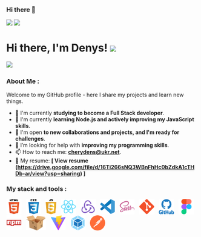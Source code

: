 ### Hi there 👋

<!--
**Cherydens/cherydens** is a ✨ _special_ ✨ repository because its `README.md` (this file) appears on your GitHub profile.

Here are some ideas to get you started:

- 🔭 I’m currently working on ...
- 🌱 I’m currently learning ...
- 👯 I’m looking to collaborate on ...
- 🤔 I’m looking for help with ...
- 💬 Ask me about ...
- 📫 How to reach me: ...
- 😄 Pronouns: ...
- ⚡ Fun fact: ...
-->

<div id="header"">
    <picture>
    <source srcset="https://media.giphy.com/media/CwTvSiWflgCGKgz5eb/giphy.gif" media="(prefers-color-scheme: dark)" />
    <img src="https://media.giphy.com/media/du3J3cXyzhj75IOgvA/giphy.gif" width="100" />
    </picture>
    <img
    src="https://media.giphy.com/media/kH1DBkPNyZPOk0BxrM/giphy.gif"
    width="100"
    />
    <h1>
    Hi there, I'm Denys!
    <img
        src="https://media.giphy.com/media/hvRJCLFzcasrR4ia7z/giphy.gif"
        width="30px"
    />
    </h1>
    <div>
        <a href="https://www.codewars.com/users/Cherydens">
        <img src="https://www.codewars.com/users/Cherydens/badges/small
" />
        </a>
    </div>

</div>

### About Me :

Welcome to my GitHub profile - here I share my projects and learn new things.

- 🔭 I'm currently **studying to become a Full Stack developer**.
- 🌱 I'm currently **learning Node.js and actively improving my JavaScript
  skills**.
- 👯 I'm open **to new collaborations and projects, and I'm ready for
  challenges**.
- 🤔 I’m looking for help with **improving my programming skills**.
- 📫 How to reach me: **cherydens@ukr.net**.
- 📜 My resume: **[ View resume (https://drive.google.com/file/d/16Ti266sNQ3WBnFhHc0bZdkA1cTHDb-ar/view?usp=sharing) ]**

### My stack and tools :

<div>
  <img src="./images/html5-original.svg" title="HTML5" alt="HTML5"  height="40"/>&nbsp&nbsp;
  <img src="./images/css3-original.svg"  title="CSS3" alt="CSS3"  height="40"/>&nbsp&nbsp;
  <img src="./images/Javascript-shield.svg"  title="JS" alt="JS"  height="40"/>&nbsp&nbsp;
  <img src="./images/react-original.svg"  title="React" alt="React"  height="40"/>&nbsp&nbsp;
  <img src="./images/redux.svg" title="Redux" alt="Redux"  height="40"/>&nbsp&nbsp;
  <img src="./images/vscode-original.svg" title="Visual Studio Code" alt="Visual Studio Code"  height="40"/>&nbsp&nbsp;
  <img src="./images/sass-original.svg" title="Sass" alt="Sass"  height="40"/>&nbsp&nbsp;
  <img src="./images/git-original.svg" title="Git" alt="Git"  height="40"/>&nbsp&nbsp;
  <img src="./images/github-original.svg" title="Github"  alt="Github"  height="40" />&nbsp&nbsp;
  <img src="./images/figma-original.svg" title="Figma" alt="Figma"  height="40"/>&nbsp&nbsp;
  <img src="./images/npm-original.svg" title="Npm" alt="Npm"  height="40"/>&nbsp&nbsp;
  <img src="./images/parcel.svg" title="Parcel" alt="Parcel" height="40"/>&nbsp&nbsp;
  <img src="./images/Vitejs-logo.svg" title="Vitejs" alt="Vitejs"  height="40"/>&nbsp&nbsp;
  <img src="./images/webpack-original.svg" title="Webpack" alt="Webpack"  height="40"/>&nbsp&nbsp;
  <img src="./images/postman-icon-svg.svg" title="Postman" alt="Postman"  height="40"/>&nbsp&nbsp;
</div>
